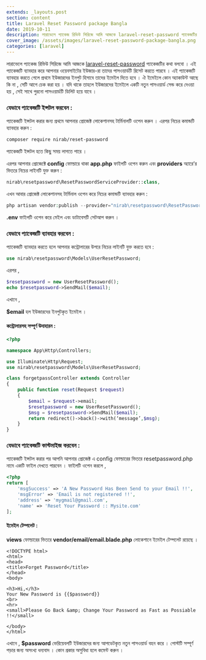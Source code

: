 ```yaml
---
extends: _layouts.post
section: content
title: Laravel Reset Password package Bangla
date: 2019-10-11
description: লারাভেলে প্যাকেজ রিভিউ সিরিজে আমি আজকে laravel-reset-password প্যাকেজটির কথা বলবো । এই প্যাকেজটি ব্যাবহার করে আপনার ওয়েবসাইটের ইউজার-রা তাদের পাসওয়ার্ডটি রিসেট করতে পারবে 
cover_image: /assets/images/laravel-reset-password-package-bangla.png
categories: [laravel]
---
```


লারাভেলে প্যাকেজ রিভিউ সিরিজে আমি আজকে [laravel-reset-password](https://github.com/IANirab/laravel-reset-password) প্যাকেজটির কথা বলবো । এই প্যাকেজটি ব্যাবহার করে আপনার ওয়েবসাইটের ইউজার-রা তাদের পাসওয়ার্ডটি রিসেট করতে পারবে । এই প্যাকেজটি ব্যাবহার করতে গেলে প্রথমে ইউজারদের ইনপুট হিসাবে তাদের ইমেইল দিতে হবে । ঐ ইমেইলে কোন অ্যাকাউন্ট আছে কি না , সেটি আগে চেক করা হয় । যদি থাকে তাহলে ইউজারদের ইমেইলে একটি নতুন পাসওয়ার্ড সেন্ড করে দেওয়া হয় , সেই সাথে পুরনো পাসওয়ার্ডটি ডিলিট হয়ে যাবে ।

### যেভাবে প্যাকেজটি ইন্সটল করবেন :

প্যাকেজটি ইন্সটল করার জন্য প্রথমে আপনার প্রোজেক্ট লোকেশানসহ টার্মিনালটি ওপেন করুন । এরপর নিচের কমান্ডটি ব্যাবহার করুন :

```bash
composer require nirab/reset-password
```

প্যাকেজটি ইন্সটল হতে কিছু সময় লাগতে পারে ।

এরপর আপনার প্রোজেক্টে **config** ফোল্ডারে থাকা **app.php** ফাইলটি ওপেন করুন এবং **providers** অ্যারে’র ভিতরে নিচের লাইনটি যুক্ত করুন :

```php
nirab\resetpassword\ResetPasswordServiceProvider::class,
```

এখন আবার প্রোজেক্ট লোকেশানসহ টার্মিনাল ওপেন করে নিচের কমান্ডটি ব্যাবহার করুন :

```php
php artisan vendor:publish --provider="nirab\resetpassword\ResetPasswordServiceProvider::class"
```

**.env** ফাইলটি ওপেন করে মেইল এবং ডাটাবেসটি সেটআপ করুন ।

### যেভাবে প্যাকেজটি ব্যাবহার করবেন :
প্যাকেজটি ব্যাবহার করতে হলে আপনার কন্ট্রোলারের উপরে নিচের লাইনটি যুক্ত করতে হবে :

```php
use nirab\resetpassword\Models\UserResetPassword;
```
এরপর ,
```php
$resetpassword = new UserResetPassword();
echo $resetpassword->SendMail($email);
```

এখানে ,

**$email** হল ইউজারদের ইনপুটকৃত ইমেইল ।

#### কন্ট্রোলারসহ সম্পূর্ণ উদাহারন :

```php
<?php

namespace App\Http\Controllers;

use Illuminate\Http\Request;
use nirab\resetpassword\Models\UserResetPassword;

class forgetpassController extends Controller
{
	public function reset(Request $request)
	{
		$email = $request->email;
		$resetpassword = new UserResetPassword();
		$msg = $resetpassword->SendMail($email);
		return redirect()->back()->with(‘message’,$msg);
	}
}
```

### যেভাবে প্যাকেজটি কাস্টমাইজ করবেন :

প্যাকেজটি ইন্সটল করার পর আপনি আপনার প্রোজেক্ট এ config ফোল্ডারের ভিতরে resetpassword.php নামে একটি ফাইল দেখতে পারবেন । ফাইলটি ওপেন করলে ,

```php
<?php
return [
	'msgSuccess' => 'A New Password Has Been Send to your Email !!',
	'msgError' => 'Email is not registered !!',
	'address' => 'mygmail@gmail.com',
	'name' => 'Reset Your Password :: Mysite.com'
];
```

#### ইমেইল টেম্পলেট :

**views** ফোল্ডারের ভিতরে **vendor/email/email.blade.php** লোকেশানে ইমেইল টেম্পলেট রয়েছে ।

```
<!DOCTYPE html>
<html>
<head>
<title>Forget Password</title>
</head>
<body>

<h3>Hi,</h3>
Your New Password is {{$password}}
<br>
<hr>
<small>Please Go Back &amp; Change Your Password as Fast as Possiable !!</small>

</body>
</html>
```

এখানে ,
**$password** ভেরিয়েবলটি ইউজারদের জন্য আপডেটকৃত নতুন পাসওয়ার্ড বহন করে ।
পোস্টটি সম্পূর্ণ পড়ার জন্য অসংখ্য ধন্যবাদ । কোন প্রকার অসুবিধা হলে কমেন্ট করুন ।